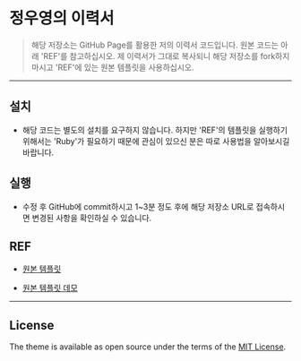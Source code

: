 # 정우영의 이력서

> 해당 저장소는 GitHub Page를 활용한 저의 이력서 코드입니다. 원본 코드는 아래 'REF'를 참고하십시오. 제 이력서가 그대로 복사되니 해당 저장소를 fork하지 마시고 'REF'에 있는 원본 템플릿을 사용하십시오.

----

## 설치

* 해당 코드는 별도의 설치를 요구하지 않습니다. 하지만 'REF'의 템플릿을 실행하기 위해서는 'Ruby'가 필요하기 때문에 관심이 있으신 분은 따로 사용법을 알아보시길 바랍니다.

## 실행

* 수정 후 GitHub에 commit하시고 1~3분 정도 후에 해당 저장소 URL로 접속하시면 변경된 사항을 확인하실 수 있습니다.

## REF

* [원본 템플릿](https://github.com/sproogen/modern-resume-theme)

* [원본 템플릿 데모](https://github.com/sproogen/modern-resume-theme)

----

## License

The theme is available as open source under the terms of the [MIT License](https://opensource.org/licenses/MIT).
